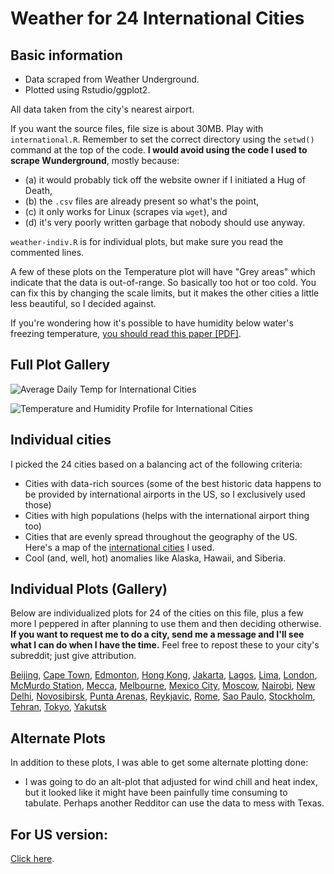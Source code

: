 # Weather for 24 International Cities

## Basic information

* Data scraped from Weather Underground.
* Plotted using Rstudio/ggplot2.

All data taken from the city's nearest airport.

If you want the source files, file size is about 30MB. Play with `international.R`. Remember to set the correct directory using the `setwd()` command at the top of the code. **I would avoid using the code I used to scrape Wunderground**, mostly because:

* (a) it would probably tick off the website owner if I initiated a Hug of Death,
* (b) the `.csv` files are already present so what's the point, 
* (c) it only works for Linux (scrapes via `wget`), and 
* (d) it's very poorly written garbage that nobody should use anyway.

`weather-indiv.R` is for individual plots, but make sure you read the commented lines.

A few of these plots on the Temperature plot will have "Grey areas" which indicate that the data is out-of-range. So basically too hot or too cold. You can fix this by changing the scale limits, but it makes the other cities a little less beautiful, so I decided against.

If you're wondering how it's possible to have humidity below water's freezing temperature, [you should read this paper \[PDF\]](http://www.rhs.com/papers/RH_WMO.pdf).

## Full Plot Gallery

![Average Daily Temp for International Cities](http://i.imgur.com/kR1gykE.png)

![Temperature and Humidity Profile for International Cities](http://i.imgur.com/kVCsV36.png)

## Individual cities

I picked the 24 cities based on a balancing act of the following criteria:

* Cities with data-rich sources (some of the best historic data happens to be provided by international airports in the US, so I exclusively used those)
* Cities with high populations (helps with the international airport thing too)
* Cities that are evenly spread throughout the geography of the US. Here's a map of the [international cities](http://i.imgur.com/EbgkYy9.png) I used.
* Cool (and, well, hot) anomalies like Alaska, Hawaii, and Siberia.

## Individual Plots (Gallery)

Below are individualized plots for 24 of the cities on this file, plus a few more I peppered in after planning to use them and then deciding otherwise. **If you want to request me to do a city, send me a message and I'll see what I can do when I have the time.** Feel free to repost these to your city's subreddit; just give attribution.

[Beijing](http://imgur.com/a/RPvvm), [Cape Town](http://imgur.com/a/Yl4LA), [Edmonton](http://imgur.com/a/gmcY6), [Hong Kong](http://imgur.com/a/WLOro), [Jakarta](http://imgur.com/a/8yrWs), [Lagos](http://imgur.com/a/XKDj3), [Lima](http://imgur.com/a/QKIGC), [London](http://imgur.com/a/IGy3K), [McMurdo Station](http://imgur.com/a/Q7D3K), [Mecca](http://imgur.com/a/5Wr5m), [Melbourne](http://imgur.com/a/P6nwb), [Mexico City](http://imgur.com/a/p7sGl), [Moscow](http://imgur.com/a/Xlvzp), [Nairobi](http://imgur.com/a/EkALA), [New Delhi](http://imgur.com/a/lAglF), [Novosibirsk](http://imgur.com/a/oFn89), [Punta Arenas](http://imgur.com/a/LX8Mx), [Reykjavic](http://imgur.com/a/NzukZ), [Rome](http://imgur.com/a/gxKul), [Sao Paulo](http://imgur.com/a/srzhz), [Stockholm](http://imgur.com/a/Vm7D0), [Tehran](http://imgur.com/a/ybO7K), [Tokyo](http://imgur.com/a/cXXay), [Yakutsk](http://imgur.com/a/33IZi)

## Alternate Plots

In addition to these plots, I was able to get some alternate plotting done:

* I was going to do an alt-plot that adjusted for wind chill and heat index, but it looked like it might have been painfully time consuming to tabulate. Perhaps another Redditor can use the data to mess with Texas.

## For US version:

[Click here](https://github.com/zonination/weather-us).
